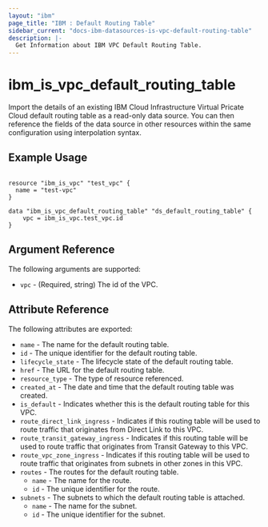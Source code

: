 ```yaml
---
layout: "ibm"
page_title: "IBM : Default Routing Table"
sidebar_current: "docs-ibm-datasources-is-vpc-default-routing-table"
description: |-
  Get Information about IBM VPC Default Routing Table.
---
```


# ibm\_is_vpc_default_routing_table

Import the details of an existing IBM Cloud Infrastructure Virtual Pricate Cloud default routing table as a read-only data source. You can then reference the fields of the data source in other resources within the same configuration using interpolation syntax.


## Example Usage

```hcl

resource "ibm_is_vpc" "test_vpc" {
  name = "test-vpc"
}

data "ibm_is_vpc_default_routing_table" "ds_default_routing_table" {
	vpc = ibm_is_vpc.test_vpc.id
}

```

## Argument Reference

The following arguments are supported:

* `vpc` - (Required, string) The id of the VPC.

## Attribute Reference

The following attributes are exported:

* `name` - The name for the default routing table.
* `id` - The unique identifier for the default routing table.
* `lifecycle_state` - The lifecycle state of the default routing table.
* `href` - The URL for the default routing table.
* `resource_type` - The type of resource referenced.
* `created_at` - The date and time that the default routing table was created.
* `is_default` - Indicates whether this is the default routing table for this VPC.
* `route_direct_link_ingress` - Indicates if this routing table will be used to route traffic that originates from Direct Link to this VPC. 
* `route_transit_gateway_ingress` - Indicates if this routing table will be used to route traffic that originates from Transit Gateway to this VPC.
* `route_vpc_zone_ingress` - Indicates if this routing table will be used to route traffic that originates from subnets in other zones in this VPC.
* `routes` - The routes for the default routing table.
  * `name` - The name for the route.
  * `id` - The unique identifier for the route.
* `subnets` - The subnets to which the default routing table is attached.
  * `name` - The name for the subnet.
  * `id` - The unique identifier for the subnet.
